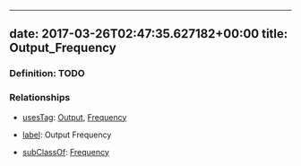 
---
date: 2017-03-26T02:47:35.627182+00:00
title: Output_Frequency
---
### Definition: TODO

### Relationships

* [usesTag](https://brickschema.org/schema/1.0/BrickFrame#usesTag): [Output](https://brickschema.org/schema/1.0/BrickTag#Output), [Frequency](https://brickschema.org/schema/1.0/BrickTag#Frequency)

* [label](http://www.w3.org/2000/01/rdf-schema#label): Output Frequency

* [subClassOf](http://www.w3.org/2000/01/rdf-schema#subClassOf): [Frequency](https://brickschema.org/schema/1.0/Brick#Frequency)
